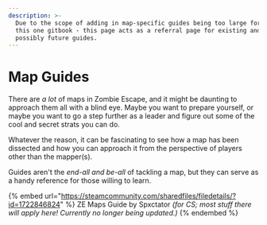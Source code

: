 ```yaml
---
description: >-
  Due to the scope of adding in map-specific guides being too large for just
  this one gitbook - this page acts as a referral page for existing and any
  possibly future guides.
---
```


# Map Guides

There are _a lot_ of maps in Zombie Escape, and it might be daunting to approach them all with a blind eye. Maybe you want to prepare yourself, or maybe you want to go a step further as a leader and figure out some of the cool and secret strats you can do.

Whatever the reason, it can be fascinating to see how a map has been dissected and how you can approach it from the perspective of players other than the mapper(s).&#x20;

Guides aren't the _end-all and be-all_ of tackling a map, but they can serve as a handy reference for those willing to learn.

{% embed url="https://steamcommunity.com/sharedfiles/filedetails/?id=1722846824" %}
ZE Maps Guide by Spxctator _(for CS; most stuff there will apply here! Currently no longer being updated.)_
{% endembed %}
